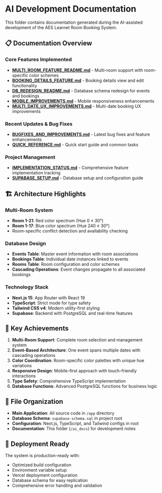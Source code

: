 # AI Development Documentation

This folder contains documentation generated during the AI-assisted development of the AES Learnet Room Booking System.

## 📋 Documentation Overview

### Core Features Implemented
- **[MULTI_ROOM_FEATURE_README.md](./MULTI_ROOM_FEATURE_README.md)** - Multi-room support with room-specific color schemes
- **[BOOKING_DETAILS_FEATURE.md](./BOOKING_DETAILS_FEATURE.md)** - Booking details view and edit functionality
- **[DB_REDESIGN_README.md](./DB_REDESIGN_README.md)** - Database schema redesign for events and bookings
- **[MOBILE_IMPROVEMENTS.md](./MOBILE_IMPROVEMENTS.md)** - Mobile responsiveness enhancements
- **[MULTI_DATE_UX_IMPROVEMENTS.md](./MULTI_DATE_UX_IMPROVEMENTS.md)** - Multi-date booking UX improvements

### Recent Updates & Bug Fixes
- **[BUGFIXES_AND_IMPROVEMENTS.md](./BUGFIXES_AND_IMPROVEMENTS.md)** - Latest bug fixes and feature enhancements
- **[QUICK_REFERENCE.md](./QUICK_REFERENCE.md)** - Quick start guide and common tasks

### Project Management
- **[IMPLEMENTATION_STATUS.md](./IMPLEMENTATION_STATUS.md)** - Comprehensive feature implementation tracking
- **[SUPABASE_SETUP.md](./SUPABASE_SETUP.md)** - Database setup and configuration guide

## 🏗️ Architecture Highlights

### Multi-Room System
- **Room 1-21**: Red color spectrum (Hue 0 ± 30°)
- **Room 1-17**: Blue color spectrum (Hue 240 ± 30°)
- Room-specific conflict detection and availability checking

### Database Design
- **Events Table**: Master event information with room associations
- **Bookings Table**: Individual date instances linked to events
- **Rooms Table**: Room configuration and color schemes
- **Cascading Operations**: Event changes propagate to all associated bookings

### Technology Stack
- **Next.js 15**: App Router with React 19
- **TypeScript**: Strict mode for type safety
- **Tailwind CSS v4**: Modern utility-first styling
- **Supabase**: Backend with PostgreSQL and real-time features

## 🎯 Key Achievements

1. **Multi-Room Support**: Complete room selection and management system
2. **Event-Based Architecture**: One event spans multiple dates with cascading operations
3. **Color Coordination**: Room-specific color palettes with unique hue variations
4. **Responsive Design**: Mobile-first approach with touch-friendly interactions
5. **Type Safety**: Comprehensive TypeScript implementation
6. **Database Functions**: Advanced PostgreSQL functions for business logic

## 📁 File Organization

- **Main Application**: All source code in `/app` directory
- **Database Schema**: `supabase-schema.sql` in project root
- **Configuration**: Next.js, TypeScript, and Tailwind configs in root
- **Documentation**: This folder (`/ai_docs`) for development notes

## 🚀 Deployment Ready

The system is production-ready with:
- Optimized build configuration
- Environment variable setup
- Vercel deployment configuration
- Database schema for easy replication
- Comprehensive error handling and validation